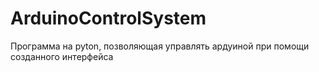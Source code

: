 # ArduinoControlSystem
Программа на pyton, позволяющая управлять ардуиной при помощи созданного интерфейса
